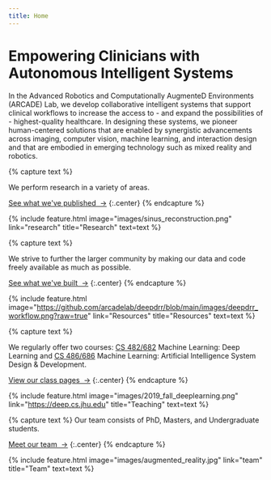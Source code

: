 ```yaml
---
title: Home
---
```


# Empowering Clinicians with Autonomous Intelligent Systems

In the Advanced Robotics and Computationally AugmenteD Environments (ARCADE) Lab, we develop
collaborative intelligent systems that support clinical workflows to increase the access to - and
expand the possibilities of - highest-quality healthcare. In designing these systems, we pioneer
human-centered solutions that are enabled by synergistic advancements across imaging, computer
vision, machine learning, and interaction design and that are embodied in emerging technology such
as mixed reality and robotics.

<!-- section break -->

{% capture text %} 

We perform research in a variety of areas.

[See what we've published &nbsp;→](research)
{:.center}
{% endcapture %}

{%
  include feature.html
  image="images/sinus_reconstruction.png"
  link="research"
  title="Research"
  text=text
%}


{% capture text %} 

We strive to further the larger community by making our data and code freely available as much as
possible.

[See what we've built &nbsp;→](resources)
{:.center}
{% endcapture %}

{%
  include feature.html
  image="https://github.com/arcadelab/deepdrr/blob/main/images/deepdrr_workflow.png?raw=true"
  link="Resources"
  title="Resources"
  text=text
%}

{% capture text %}

We regularly offer two courses: [CS 482/682](https://deep.cs.jhu.edu/deeplearning.html) Machine
Learning: Deep Learning and [CS 486/686](https://deep.cs.jhu.edu/AIsystems.html) Machine Learning:
Artificial Intelligence System Design & Development.

[View our class pages &nbsp;→](https://deep.cs.jhu.edu)
{:.center}
{% endcapture %}

{%
  include feature.html
  image="images/2019_fall_deeplearning.png"
  link="https://deep.cs.jhu.edu"
  title="Teaching"
  text=text
%}

{% capture text %}
Our team consists of PhD, Masters, and Undergraduate students.

[Meet our team &nbsp;→](team)
{:.center}
{% endcapture %}

{%
  include feature.html
  image="images/augmented_reality.jpg"
  link="team"
  title="Team"
  text=text
%}

<!-- section break -->

<!-- section full -->

